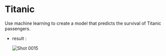 # Titanic
Use machine learning to create a model that predicts the survival of Titanic passengers.
- result :

  ![Shot 0015](https://user-images.githubusercontent.com/76804160/200149457-18bd6e97-9833-413c-ab5f-66c68a3c6512.png)
